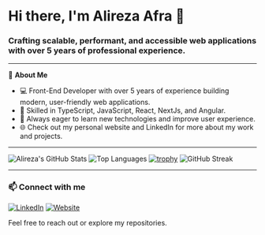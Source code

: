 # Hi there, I'm Alireza Afra 👋

### Crafting scalable, performant, and accessible web applications with over 5 years of professional experience.

---

🔭 **About Me**

- 💻 Front-End Developer with over 5 years of experience building modern, user-friendly web applications.
- 🎯 Skilled in TypeScript, JavaScript, React, NextJs, and Angular.
- 🚀 Always eager to learn new technologies and improve user experience.
- 🌐 Check out my personal website and LinkedIn for more about my work and projects.

---

![Alireza's GitHub Stats](https://github-readme-stats.vercel.app/api?username=alireza95afrasiabi&show_icons=true&count_private=true&theme=vue)  ![Top Languages](https://github-readme-stats.vercel.app/api/top-langs/?username=alireza95afrasiabi&layout=compact&theme=vue)
[![trophy](https://github-profile-trophy.vercel.app/?username=alireza95afrasiabi&theme=radical)](https://github.com/ryo-ma/github-profile-trophy) ![GitHub Streak](https://github-readme-streak-stats.herokuapp.com/?user=alireza95afrasiabi&theme=dark)

---

### 📫 Connect with me

[![LinkedIn](https://img.shields.io/badge/LinkedIn-0077B5?logo=linkedin&logoColor=white&style=for-the-badge)](https://linkedin.com/in/alireza-afrasiabi-04509b230)  [![Website](https://img.shields.io/badge/Website-green?logo=google-chrome&logoColor=white&style=for-the-badge)](https://aliafra.com)

Feel free to reach out or explore my repositories.
